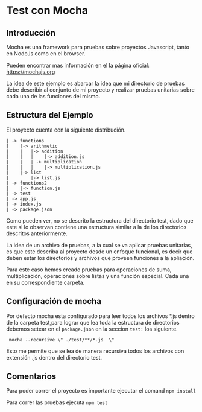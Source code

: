 # Test con Mocha

## Introducción

Mocha es una framework para pruebas sobre proyectos Javascript, tanto en NodeJs como en el browser.

Pueden encontrar mas información en el la página oficial: https://mochajs.org

La idea de este ejemplo es abarcar la idea que mi directorio de pruebas debe describir al conjunto de mi proyecto y realizar pruebas unitarias sobre cada una de las funciones del mismo.

## Estructura del Ejemplo

El proyecto cuenta con la siguiente distribución.

```
| -> functions
|    |-> arithmetic
|    |   |-> addition
|    |   |    |-> addition.js
|    |   | -> multiplication
|    |   |    |-> multiplication.js
|    |-> list
|        |-> list.js
| -> functions2
|    |-> function.js
| -> test
| -> app.js
| -> index.js
| -> package.json
```
Como pueden ver, no se descrito la estructura del directorio test, dado que este si lo observan contiene una estructura similar a la de los directorios descritos anteriormente.

La idea de un archivo de pruebas, a la cual se va aplicar pruebas unitarias, es que este describa al proyecto desde un enfoque funcional, es decir que deben estar los directorios y archivos que proveen funciones a la apliación.

Para este caso hemos creado pruebas para operaciones de suma, multiplicación, operaciones sobre listas y una función especial. Cada una en su correspondiente carpeta.

## Configuración de mocha

Por defecto mocha esta configurado para leer todos los archivos *.js dentro de la carpeta test,para lograr que lea toda la estructura de directorios debemos setear en el `package.json` en la seccion `test:` los siguiente.

` mocha --recursive \" ./test/**/*.js  \"`

Esto me permite que se lea de manera recursiva todos los archivos con extensión .js dentro del directorio test.


## Comentarios 

Para poder correr el proyecto es importante ejecutar el comand `npm install`

Para correr las pruebas ejecuta `npm test`